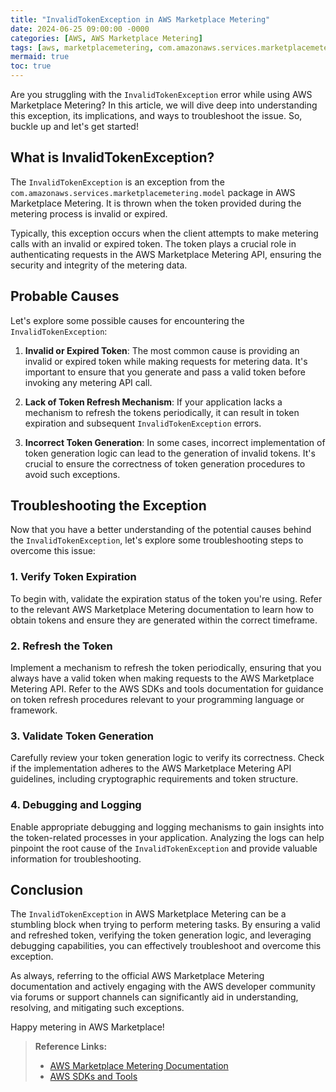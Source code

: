 ```yaml
---
title: "InvalidTokenException in AWS Marketplace Metering"
date: 2024-06-25 09:00:00 -0000
categories: [AWS, AWS Marketplace Metering]
tags: [aws, marketplacemetering, com.amazonaws.services.marketplacemetering.model]
mermaid: true
toc: true
---
```



Are you struggling with the `InvalidTokenException` error while using AWS Marketplace Metering? In this article, we will dive deep into understanding this exception, its implications, and ways to troubleshoot the issue. So, buckle up and let's get started!

## What is InvalidTokenException?

The `InvalidTokenException` is an exception from the `com.amazonaws.services.marketplacemetering.model` package in AWS Marketplace Metering. It is thrown when the token provided during the metering process is invalid or expired.

Typically, this exception occurs when the client attempts to make metering calls with an invalid or expired token. The token plays a crucial role in authenticating requests in the AWS Marketplace Metering API, ensuring the security and integrity of the metering data.

## Probable Causes

Let's explore some possible causes for encountering the `InvalidTokenException`:

1. **Invalid or Expired Token**: The most common cause is providing an invalid or expired token while making requests for metering data. It's important to ensure that you generate and pass a valid token before invoking any metering API call.

2. **Lack of Token Refresh Mechanism**: If your application lacks a mechanism to refresh the tokens periodically, it can result in token expiration and subsequent `InvalidTokenException` errors.

3. **Incorrect Token Generation**: In some cases, incorrect implementation of token generation logic can lead to the generation of invalid tokens. It's crucial to ensure the correctness of token generation procedures to avoid such exceptions.

## Troubleshooting the Exception

Now that you have a better understanding of the potential causes behind the `InvalidTokenException`, let's explore some troubleshooting steps to overcome this issue:

### 1. Verify Token Expiration

To begin with, validate the expiration status of the token you're using. Refer to the relevant AWS Marketplace Metering documentation to learn how to obtain tokens and ensure they are generated within the correct timeframe.

### 2. Refresh the Token

Implement a mechanism to refresh the token periodically, ensuring that you always have a valid token when making requests to the AWS Marketplace Metering API. Refer to the AWS SDKs and tools documentation for guidance on token refresh procedures relevant to your programming language or framework.

### 3. Validate Token Generation

Carefully review your token generation logic to verify its correctness. Check if the implementation adheres to the AWS Marketplace Metering API guidelines, including cryptographic requirements and token structure.

### 4. Debugging and Logging

Enable appropriate debugging and logging mechanisms to gain insights into the token-related processes in your application. Analyzing the logs can help pinpoint the root cause of the `InvalidTokenException` and provide valuable information for troubleshooting.

## Conclusion

The `InvalidTokenException` in AWS Marketplace Metering can be a stumbling block when trying to perform metering tasks. By ensuring a valid and refreshed token, verifying the token generation logic, and leveraging debugging capabilities, you can effectively troubleshoot and overcome this exception.

As always, referring to the official AWS Marketplace Metering documentation and actively engaging with the AWS developer community via forums or support channels can significantly aid in understanding, resolving, and mitigating such exceptions.

Happy metering in AWS Marketplace!

> **Reference Links:**
>
> - [AWS Marketplace Metering Documentation](https://docs.aws.amazon.com/marketplacemetering/latest/APIReference/Welcome.html)
> - [AWS SDKs and Tools](https://aws.amazon.com/tools/)